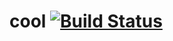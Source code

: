 cool [![Build Status](https://travis-ci.org/artjock/cool.png?branch=master)](https://travis-ci.org/artjock/cool)
====
